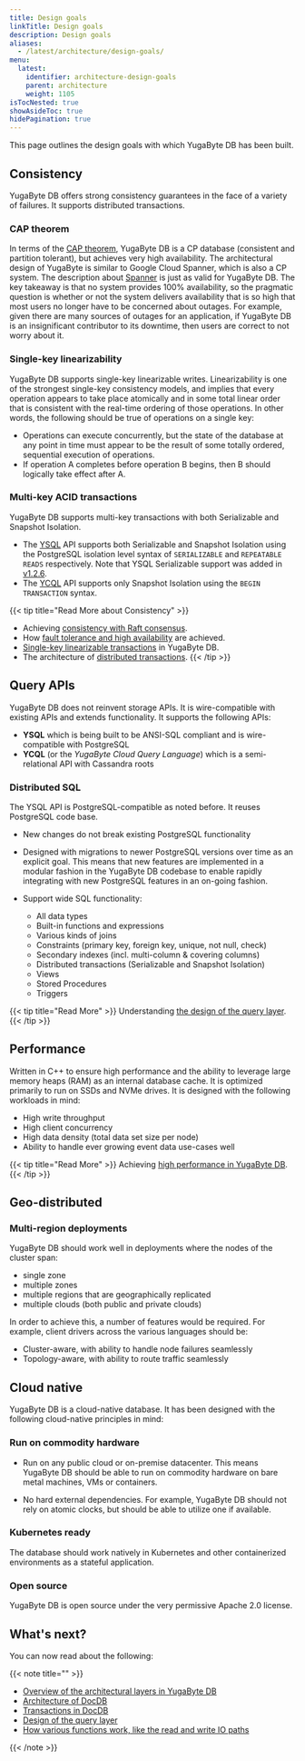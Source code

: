 ```yaml
---
title: Design goals
linkTitle: Design goals
description: Design goals
aliases:
  - /latest/architecture/design-goals/
menu:
  latest:
    identifier: architecture-design-goals
    parent: architecture
    weight: 1105
isTocNested: true
showAsideToc: true
hidePagination: true
---
```


This page outlines the design goals with which YugaByte DB has been built.

## Consistency

YugaByte DB offers strong consistency guarantees in the face of a variety of failures. It  supports distributed transactions.

### CAP theorem

In terms of the [CAP theorem](https://en.wikipedia.org/wiki/CAP_theorem), YugaByte DB is a CP database (consistent and partition tolerant), but achieves very high availability. The architectural design of YugaByte is similar to Google Cloud Spanner, which is also a CP system. The description about [Spanner](https://cloudplatform.googleblog.com/2017/02/inside-Cloud-Spanner-and-the-CAP-Theorem.html) is just as valid for YugaByte DB. The key takeaway is that no system provides 100% availability, so the pragmatic question is whether or not the system delivers availability that is so high that most users no longer have to be concerned about outages. For example, given there are many sources of outages for an application, if YugaByte DB is an insignificant contributor to its downtime, then users are correct to not worry about it.

### Single-key linearizability

YugaByte DB supports single-key linearizable writes. Linearizability is one of the strongest single-key consistency models, and implies that every operation appears to take place atomically and in some total linear order that is consistent with the real-time ordering of those operations. In other words, the following should be true of operations on a single key: 

* Operations can execute concurrently, but the state of the database at any point in time must appear to be the result of some totally ordered, sequential execution of operations.
* If operation A completes before operation B begins, then B should logically take effect after A.

### Multi-key ACID transactions

YugaByte DB supports multi-key transactions with both Serializable and Snapshot Isolation.

* The [YSQL](../../api/ysql/) API supports both Serializable and Snapshot Isolation using the PostgreSQL isolation level syntax of `SERIALIZABLE` and `REPEATABLE READS` respectively. Note that YSQL Serializable support was added in [v1.2.6](../../releases/v1.2.6/).
* The [YCQL](../../api/ycql/dml_transaction/) API supports only Snapshot Isolation using the `BEGIN TRANSACTION` syntax.

{{< tip title="Read More about Consistency" >}}
* Achieving [consistency with Raft consensus](../docdb/replication/).
* How [fault tolerance and high availability](../core-functions/high-availability/) are achieved.
* [Single-key linearizable transactions](../transactions/single-row-transactions/) in YugaByte DB.
* The architecture of [distributed transactions](../transactions/single-row-transactions/).
{{< /tip >}}

## Query APIs

YugaByte DB does not reinvent storage APIs. It is wire-compatible with existing APIs and extends functionality. It supports the following APIs:

* **YSQL** which is being built to be ANSI-SQL compliant and is wire-compatible with PostgreSQL
* **YCQL** (or the *YugaByte Cloud Query Language*) which is a semi-relational API with Cassandra roots

### Distributed SQL

The YSQL API is PostgreSQL-compatible as noted before. It reuses PostgreSQL code base.

* New changes do not break existing PostgreSQL functionality

* Designed with migrations to newer PostgreSQL versions over time as an explicit goal. This means that new features are implemented in a modular fashion in the YugaByte DB codebase to enable rapidly integrating with new PostgreSQL features in an on-going fashion.

* Support wide SQL functionality:
  * All data types
  * Built-in functions and expressions
  * Various kinds of joins
  * Constraints (primary key, foreign key, unique, not null, check)
  * Secondary indexes (incl. multi-column & covering columns)
  * Distributed transactions (Serializable and Snapshot Isolation)
  * Views
  * Stored Procedures
  * Triggers

{{< tip title="Read More" >}}
Understanding [the design of the query layer](../query-layer/overview/).
{{< /tip >}}

## Performance

Written in C++ to ensure high performance and the ability to leverage large memory heaps (RAM) as an internal database cache. It is optimized primarily to run on SSDs and NVMe drives. It is designed with the following workloads in mind:

* High write throughput
* High client concurrency
* High data density (total data set size per node)
* Ability to handle ever growing event data use-cases well

{{< tip title="Read More" >}}
Achieving [high performance in YugaByte DB](../docdb/performance/).
{{< /tip >}}

## Geo-distributed

### Multi-region deployments

YugaByte DB should work well in deployments where the nodes of the cluster span:

* single zone
* multiple zones
* multiple regions that are geographically replicated
* multiple clouds (both public and private clouds)

In order to achieve this, a number of features would be required. For example, client drivers across the various languages should be:

* Cluster-aware, with ability to handle node failures seamlessly
* Topology-aware, with ability to route traffic seamlessly

## Cloud native

YugaByte DB is a cloud-native database. It has been designed with the following cloud-native principles in mind:

### Run on commodity hardware

* Run on any public cloud or on-premise datacenter. This means YugaByte DB should be able to run on commodity hardware on bare metal machines, VMs or containers.

* No hard external dependencies. For example, YugaByte DB should not rely on atomic clocks, but should be able to utilize one if available.

### Kubernetes ready

The database should work natively in Kubernetes and other containerized environments as a stateful application.

### Open source

YugaByte DB is open source under the very permissive Apache 2.0 license.

## What's next?

You can now read about the following:

{{< note title="" >}}

* [Overview of the architectural layers in YugaByte DB](../layered-architecture/)
* [Architecture of DocDB](../docdb/)
* [Transactions in DocDB](../transactions/)
* [Design of the query layer](../query-layer/)
* [How various functions work, like the read and write IO paths](../core-functions/)

{{< /note >}}
